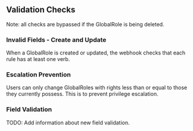 ## Validation Checks

Note: all checks are bypassed if the GlobalRole is being deleted.

### Invalid Fields - Create and Update
When a GlobalRole is created or updated, the webhook checks that each rule has at least one verb.

### Escalation Prevention

Users can only change GlobalRoles with rights less than or equal to those they currently possess. This is to prevent privilege escalation. 

### Field Validation
TODO: Add information about new field validation.